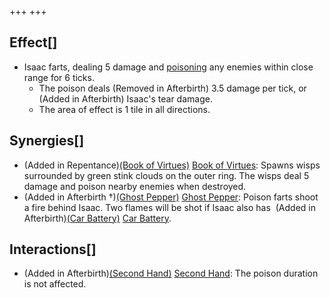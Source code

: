 +++
+++

Effect[]
--------


* Isaac farts, dealing 5 damage and [poisoning](/wiki/Poison "Poison") any enemies within close range for 6 ticks.
	+ The poison deals (Removed in Afterbirth) 3.5 damage per tick, or (Added in Afterbirth) Isaac's tear damage.
	+ The area of effect is 1 tile in all directions.


Synergies[]
-----------


* (Added in Repentance)[(Book of Virtues)](/wiki/Book_of_Virtues "Book of Virtues") [Book of Virtues](/wiki/Book_of_Virtues "Book of Virtues"): Spawns wisps surrounded by green stink clouds on the outer ring. The wisps deal 5 damage and poison nearby enemies when destroyed.
* (Added in Afterbirth †)[(Ghost Pepper)](/wiki/Ghost_Pepper "Ghost Pepper") [Ghost Pepper](/wiki/Ghost_Pepper "Ghost Pepper"): Poison farts shoot a fire behind Isaac. Two flames will be shot if Isaac also has  (Added in Afterbirth)[(Car Battery)](/wiki/Car_Battery "Car Battery") [Car Battery](/wiki/Car_Battery "Car Battery").


Interactions[]
--------------


* (Added in Afterbirth)[(Second Hand)](/wiki/Second_Hand "Second Hand") [Second Hand](/wiki/Second_Hand "Second Hand"): The poison duration is not affected.


